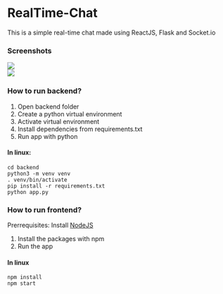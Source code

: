 # RealTime-Chat

This is a simple real-time chat made using ReactJS, Flask and Socket.io

### Screenshots
<img src="https://i.imgur.com/uVioeTb.png"/>
<br/>
<img src="https://i.imgur.com/DTnNT59.png"/>

### How to run backend?

1. Open backend folder
2. Create a python virtual environment
3. Activate virtual environment
4. Install dependencies from requirements.txt
5. Run app with python

#### In linux:

```
cd backend
python3 -m venv venv
. venv/bin/activate
pip install -r requirements.txt
python app.py
```

### How to run frontend?

Prerrequisites: Install [NodeJS](https://nodejs.org/en/)

1. Install the packages with npm
2. Run the app

#### In linux

```
npm install
npm start
```
